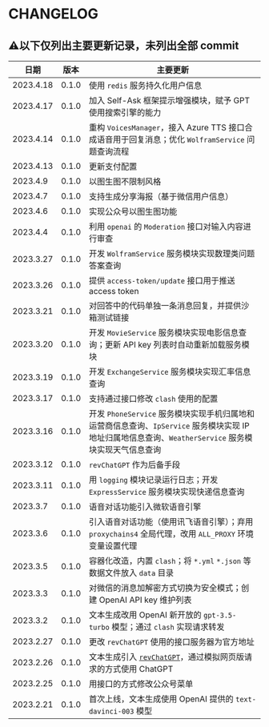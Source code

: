 # CHANGELOG
## ⚠️以下仅列出主要更新记录，未列出全部 commit
|日期|版本|主要更新|
|----|---|-------|
|2023.4.18|0.1.0|使用 `redis` 服务持久化用户信息
|2023.4.17|0.1.0|加入 Self-Ask 框架提示增强模块，赋予 GPT 使用搜索引擎的能力
|2023.4.14|0.1.0|重构 `VoicesManager`，接入 Azure TTS 接口合成语音用于回复消息；优化 `WolframService` 问题查询流程
|2023.4.13|0.1.0|更新支付配置
|2023.4.9|0.1.0|以图生图不限制风格
|2023.4.7|0.1.0|支持生成分享海报（基于微信用户信息）
|2023.4.6|0.1.0|实现公众号以图生图功能
|2023.4.4|0.1.0|利用 `openai` 的 `Moderation` 接口对输入内容进行审查|
|2023.3.27|0.1.0|开发 `WolframService` 服务模块实现数理类问题答案查询|
|2023.3.26|0.1.0|提供 `access-token/update` 接口用于推送 access token|
|2023.3.21|0.1.0|对回答中的代码单独一条消息回复，并提供沙箱测试链接|
|2023.3.20|0.1.0|开发 `MovieService` 服务模块实现电影信息查询；更新 API key 列表时自动重新加载服务模块|
|2023.3.19|0.1.0|开发 `ExchangeService` 服务模块实现汇率信息查询|
|2023.3.17|0.1.0|支持通过接口修改 `clash` 使用的配置|
|2023.3.16|0.1.0|开发 `PhoneService` 服务模块实现手机归属地和运营商信息查询、`IpService` 服务模块实现 IP 地址归属地信息查询、`WeatherService` 服务模块实现天气信息查询|
|2023.3.12|0.1.0|`revChatGPT` 作为后备手段|
|2023.3.11|0.1.0|用 `logging` 模块记录运行日志；开发 `ExpressService` 服务模块实现快递信息查询|
|2023.3.7|0.1.0|语音对话功能引入微软语音引擎|
|2023.3.6|0.1.0|引入语音对话功能（使用讯飞语音引擎）；弃用 `proxychains4` 全局代理，改用 `ALL_PROXY` 环境变量设置代理|
|2023.3.5|0.1.0|容器化改造，内置 `clash`；将 `*.yml` `*.json` 等数据文件放入 `data` 目录|
|2023.3.3|0.1.0|对微信的消息加解密方式切换为安全模式；创建 OpenAI API key 维护列表|
|2023.3.2|0.1.0|文本生成改用 OpenAI 新开放的 `gpt-3.5-turbo` 模型；通过 `clash` 实现请求转发|
|2023.2.27|0.1.0|更改 `revChatGPT` 使用的接口服务器为官方地址|
|2023.2.26|0.1.0|文本生成引入 [`revChatGPT`](https://github.com/acheong08/ChatGPT)，通过模拟网页版请求的方式使用 ChatGPT|
|2023.2.25|0.1.0|用接口的方式修改公众号菜单|
|2023.2.21|0.1.0|首次上线，文本生成使用 OpenAI 提供的 `text-davinci-003` 模型|